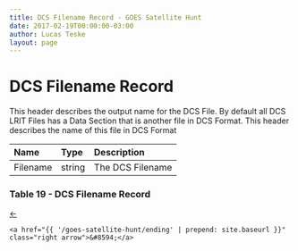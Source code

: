 ```yaml
---
title: DCS Filename Record - GOES Satellite Hunt
date: 2017-02-19T00:00:00-03:00
author: Lucas Teske
layout: page
---
```


# DCS Filename Record

This header describes the output name for the DCS File. By default all DCS LRIT Files has a Data Section that is another file in DCS Format. This header describes the name of this file in DCS Format

| Name | Type | Description |
| :--- | :--- | :--- |
| Filename | string | The DCS Filename |

### Table 19 - DCS Filename Record

<div class="pagination">
    <a href="{{ '131-rice-compression-record' | prepend: site.baseurl }}" class="left arrow">&#8592;</a>

    <a href="{{ '/goes-satellite-hunt/ending' | prepend: site.baseurl }}" class="right arrow">&#8594;</a>
</div>
